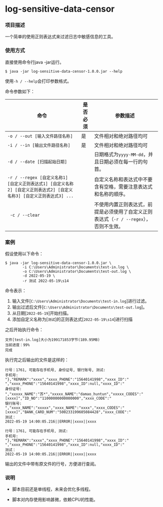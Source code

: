 # log-sensitive-data-censor
### 项目描述

一个简单的使用正则表达式来过滤日志中敏感信息的工具。

### 使用方式

直接使用命令行java -jar运行。

```shell
$ java -jar log-sensitive-data-censor-1.0.0.jar --help
```

使用`-h / --help`会打印参数格式。

命令参数如下：

| 命令                                                         | 是否必须 | 参数描述                                                     |
| ------------------------------------------------------------ | -------- | ------------------------------------------------------------ |
| `-o / --out [输入文件路径名称]`                              | 是       | 文件相对和绝对路径均可                                       |
| `-i / --in [输出文件路径名称]`                               | 是       | 文件相对和绝对路径均可                                       |
| `-d / --date [扫描起始日期]`                                 |          | 日期格式为`yyyy-MM-dd`，并且日期必须在每一行的句首。         |
| `-r / --regex [自定义名称1] [自定义正则表达式1] [自定义名称2] [自定义正则表达式2] [自定义名称3] [自定义正则表达式3] ...` |          | 自定义名称和表达式中不要含有空格，需要注意表达式和名称的顺序。 |
| ` -c / --clear`                                              |          | 不使用内置正则表达式，前提是必须使用了自定义正则表达式（`-r / --regex`），否则不生效。 |

### 案例

假设使用以下命令：

```shell
$ java -jar log-sensitive-data-censor-1.0.0.jar \
		-i C:\Users\Administrator\Documents\test-in.log \
		-o C:\Users\Administrator\Documents\test-out.log \
		-d 2022-05-19 \
		-r 测试 2022-05-19\s14
```

命令表示：

1. 输入文件[`C:\Users\Administrator\Documents\test-in.log`]进行过滤。
2. 输出过滤后文件[`C:\Users\Administrator\Documents\test-out.log`]。
3. 从日期[`2022-05-19`]开始扫描。
4. 添加自定义名称为[`测试`]的正则表达式[`2022-05-19\s14`]进行扫描

之后开始执行命令：

```shell
文件[test-in.log]大小为199171853字节(189.95MB)
当前进度：99%
完成
```

执行完之后输出的文件是这样的：

```
行号：1761, 可能存在手机号, 身份证号, 银行账号, 测试:      
手机号: 
"},"REMARK":"xxxx","xxxx_PHONE":"15640141998","xxxx_ID":"       
","xxxx_PHONE":"15640141998","xxxx_ID":null,"xxxx_ID":" 
身份证号: 
","xxxxx_NAME":"苏*","xxxxx_NAME":"damao_huntun","xxxxx_CODES":"[xxxx]","ID_NO":"11000000000000000","xxxx_CODE":"           
银行账号: 
","xxxx_NAME":"xxxxx","xxxx_NAME":"xxxx","xxxx_CODES":"[xxxx]","BANK_CARD_NUM":"500233199605084428","xxxx_CODE":"   
测试：
2022-05-19 14:00:05.216||ERROR||xxxx||xxxx 

行号：1761, 可能存在手机号, 测试:      
手机号: 
"},"REMARK":"xxxx","xxxx_PHONE":"15640141998","xxxx_ID":"       
","xxxx_PHONE":"15640141998","xxxx_ID":null,"xxxx_ID":" 
测试：
2022-05-19 14:00:05.216||ERROR||xxxx||xxxx 
```

输出的文件中带有原文件的行号，方便进行查阅。

### 说明

- 脚本目前还是单线程，未来会优化多线程。

- 脚本对内存使用影响甚微，依赖CPU的性能。
